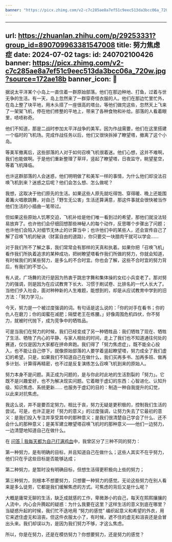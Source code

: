 ```yaml
---
banner: "https://picx.zhimg.com/v2-c7c285ae8a7ef51c9eec513da3bcc06a_720w.jpg?source=172ae18b"
---
```

---
url: https://zhuanlan.zhihu.com/p/29253331?group_id=890709963381547008
title: 努力焦虑症
date: 2024-07-02
tags: 
id: 240702100426
banner: https://picx.zhimg.com/v2-c7c285ae8a7ef51c9eec513da3bcc06a_720w.jpg?source=172ae18b
banner_icon: 🔖
---
据说太平洋某个小岛上一直住着一群原始部落。他们在那边种地、打鱼，过着与世无争的生活。有一天，岛上忽然来了一群穿奇怪衣服的人。他们在那边忙里忙外，在岛上整了块平地，用木头搭了一座很高的塔台。等他们做完这些，忽然天上飞来了一架架飞机，停在他们修整的平地上，带来了各种食物和补给。部落的人看着眼里，啧啧称奇。

他们不知道，那是二战时参加太平洋战争的美军。因为作战需要，他们在这里搭建一个临时的飞机场。完成作战任务以后，他们又很快拆掉了瞭望塔，撤离了这个小岛。

等美军撤离后，这些部落的人对于如何召唤飞机很着迷。他们心想，这并不难啊，我们也能做啊。于是他们重新整理了草坪，竖起了瞭望塔，日夜监守，眺望星空，等着飞机降临。

也许这群部落的人会迷惑，他们明明做了和美军一样的事情，为什么他们却没法召唤飞机到来？迷惑之后呢？他们会怎么想、怎么做呢？

我想，这取决于他们原先的生活。如果这些人原先就吃得饱、穿得暖、晚上还能围着篝火唱歌跳舞，对自己「野生无公害」生活还算满意，那这件事就会很快被当作他们生活的小插曲一笔带过。

但如果这些原始人饥寒交迫，飞机补给是他们唯一看到过的希望，那他们就没法轻易放弃了。也许他们会仔细回想那些神秘人的每个动作，反思哪个步骤出了问题；也许他们会陷入对细节无休止的计算当中；也许他们中的某些人，还会宣传自己了解了召唤飞机的秘诀（财富自由的道路），你只要交一块腊肉干就可以学会……

对于我们所不了解之事，我们常常会有那样的天真和执着。如果你把「召唤飞机」看作我们所执着追求的某种成功，把树瞭望塔看作我们所做的努力，你就会知道，有时候我们的某些努力，是多么的不合时宜。你也会了解，这些不合时宜的努力背后，有我们的不甘心。

有人说，广场舞的流行是因为热衷于跳忠字舞和集体操的女红小兵变老了。那对努力的强调，则是因为在应试教育下长大、习惯于刷试卷、比排名的一代人长大了。当他们步入社会，面对种种新的人生难题，能想到的，却是从应试教育中学到的旧方法：「努力学习」。

今天，努力是一个被过度强调的词。有句话是这么说的：「你的对手在看书；你的仇人在磨刀；你的闺蜜在减肥；隔壁老王在练腰。」好像周围危机四伏，你不努力，就被时代抛下，成为竞争中的牺牲品。

可是当我们在努力的时候，我们已经变成了另一种牺牲品：我们牺牲了现在、牺牲了生活、牺牲了内心的平静、与家人相处的时间，走上了我们也不知道通往何处的赛道，仅仅是因为大家都在拼命奔跑。我们得了「努力焦虑症」，既不能全心投入，也不能让自己停下。就像原始部落的人要学着竖起瞭望塔，努力成全了我们虚幻的希望。只是，如果我们不知道自己在做什么，我们买再多书、加再多班、做再多计划、计算得再精密，也不过是反复演练怎么召唤飞机到来的原始人。

努力本身不是问题。真正成为问题的，是与你此时此地的生活割裂的「努力」。它既不是兴趣爱好，也不为解决现实问题。它着眼于虚幻的东西：心智进化、认知升级、知识焦虑、系统更新…… 也服务于虚幻的目的：制造一种自我提升的幻觉，以此来对抗焦虑。

我这么说，并不是要否定努力。相比于丧，努力无疑是更积极的，控制我们生活的尝试。可是，也许正是对「努力的意义」的过度强调，让努力失去了它最初的意义：是我们投入专注并享受其中的那种意义；是我们很清楚自己学会了什么、还不会什么的那种意义；是美军建立瞭望塔召唤飞机时的那种意义——他们一边努力，一边清楚地知道自己在做什么。

在 [问答 | 我每天都为自己打满鸡血](https://zhuanlan.zhihu.com/p/20840965)中，我曾区分了三种不同的努力：

第一种努力，是有明确的目标，并且知道自己在做什么；这些人其实不在乎努力，他们只在乎这些目标是否能够达成；

第二种努力，是暂时没有明确目标，但想生活得更积极向上些的努力；

第三种努力，则根本不想要努力，只想要一种努力的感觉。无论这些努力在别人看来是多么徒劳，它都是我们缓解焦虑的方式。可焦虑的背后又是什么呢？

大概是庸常无聊的生活，缺乏成就感的工作，卑微渺小的自己，每天在熙熙攘攘的人流中，内心会升腾起的疑惑：为什么我要在这里？这样生活的意义到底在哪里？当疑惑升起的时候，我们忙不迭地用 “努力的感觉” 编织起意义和希望的外衣，用它来遮住虚无和沮丧。但这件衣服太小了，有时候，遮不住的虚无和沮丧还是会冒出头来。我们却误以为，是因为我们努力不够，才这么焦虑。

所以，你是在努力，还是在模仿努力？你想要努力，还是努力的感觉？
